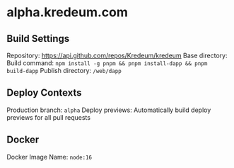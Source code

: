 # alpha.kredeum.com

## Build Settings

Repository: https://api.github.com/repos/Kredeum/kredeum
Base directory:
Build command: `npm install -g pnpm && pnpm install-dapp && pnpm build-dapp`
Publish directory: `/web/dapp`

## Deploy Contexts

Production branch: `alpha`
Deploy previews: Automatically build deploy previews for all pull requests

## Docker

Docker Image Name: `node:16`
